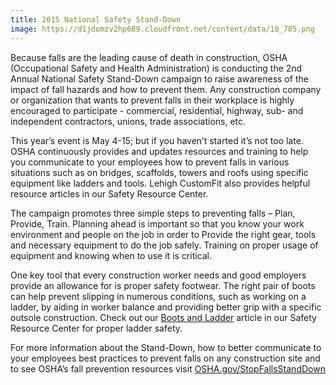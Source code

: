 ```yaml
---
title: 2015 National Safety Stand-Down
image: https://d1jdomzv2hp689.cloudfront.net/content/data/18_785.png
---
```

Because falls are the leading cause of death in construction, OSHA (Occupational Safety and Health Administration) is conducting the 2nd Annual National Safety Stand-Down campaign to raise awareness of the impact of fall hazards and how to prevent them. Any construction company or organization that wants to prevent falls in their workplace is highly encouraged to participate - commercial, residential, highway, sub- and independent contractors, unions, trade associations, etc.

This year’s event is May 4-15; but if you haven’t started it’s not too late. OSHA continuously provides and updates resources and training to help you communicate to your employees how to prevent falls in various situations such as on bridges, scaffolds, towers and roofs using specific equipment like ladders and tools. Lehigh CustomFit also provides helpful resource articles in our Safety Resource Center.

The campaign promotes three simple steps to preventing falls – Plan, Provide, Train. Planning ahead is important so that you know your work environment and people on the job in order to Provide the right gear, tools and necessary equipment to do the job safely. Training on proper usage of equipment and knowing when to use it is critical.

One key tool that every construction worker needs and good employers provide an allowance for is proper safety footwear. The right pair of boots can help prevent slipping in numerous conditions, such as working on a ladder, by aiding in worker balance and providing better grip with a specific outsole construction. Check out our [Boots and Ladder](http://www.customfit.me/safetyresourcecenter/BOOTS_AND_LADDERS/) article in our Safety Resource Center for proper ladder safety.

For more information about the Stand-Down, how to better communicate to your employees best practices to prevent falls on any construction site and to see OSHA’s fall prevention resources visit [OSHA.gov/StopFallsStandDown](https://www.customfit.me/www.osha.gov/StopFallsStandDown/resources.html)
